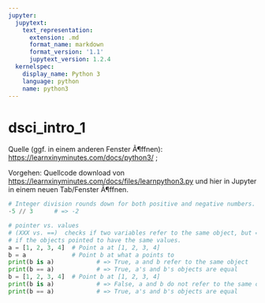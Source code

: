 ```yaml
---
jupyter:
  jupytext:
    text_representation:
      extension: .md
      format_name: markdown
      format_version: '1.1'
      jupytext_version: 1.2.4
  kernelspec:
    display_name: Python 3
    language: python
    name: python3
---
```


dsci_intro_1
====

Quelle (ggf. in einem anderen Fenster Ã¶ffnen): https://learnxinyminutes.com/docs/python3/ ;

Vorgehen: Quellcode download von https://learnxinyminutes.com/docs/files/learnpython3.py und hier in Jupyter in einem neuen Tab/Fenster Ã¶ffnen.


```python
# Integer division rounds down for both positive and negative numbers.
-5 // 3      # => -2
```

```python
# pointer vs. values
# (XXX vs. ==)  checks if two variables refer to the same object, but == checks
# if the objects pointed to have the same values.
a = [1, 2, 3, 4]  # Point a at [1, 2, 3, 4]
b = a             # Point b at what a points to
print(b is a)            # => True, a and b refer to the same object
print(b == a)            # => True, a's and b's objects are equal
b = [1, 2, 3, 4]  # Point b at [1, 2, 3, 4]
print(b is a)            # => False, a and b do not refer to the same object
print(b == a)            # => True, a's and b's objects are equal
```

```python

```
